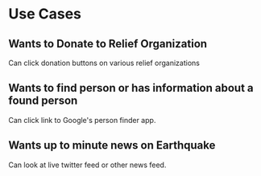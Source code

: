 # Use Cases

## Wants to Donate to Relief Organization
Can click donation buttons on various relief organizations

## Wants to find person or has information about a found person
Can click link to Google's person finder app.

## Wants up to minute news on Earthquake
Can look at live twitter feed or other news feed.